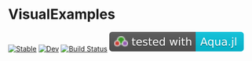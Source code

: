 # VisualExamples

[![Stable](https://img.shields.io/badge/docs-stable-blue.svg)](https://kapple19.github.io/VisualExamples.jl/stable/)
[![Dev](https://img.shields.io/badge/docs-dev-blue.svg)](https://kapple19.github.io/VisualExamples.jl/dev/)
[![Build Status](https://github.com/kapple19/VisualExamples.jl/actions/workflows/CI.yml/badge.svg?branch=main)](https://github.com/kapple19/VisualExamples.jl/actions/workflows/CI.yml?query=branch%3Amain)
[![Aqua](https://raw.githubusercontent.com/JuliaTesting/Aqua.jl/master/badge.svg)](https://github.com/JuliaTesting/Aqua.jl)
